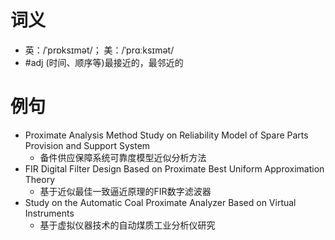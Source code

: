 # 词义
- 英：/ˈprɒksɪmət/； 美：/ˈprɑːksɪmət/
- #adj (时间、顺序等)最接近的，最邻近的
# 例句
- Proximate Analysis Method Study on Reliability Model of Spare Parts Provision and Support System
	- 备件供应保障系统可靠度模型近似分析方法
- FIR Digital Filter Design Based on Proximate Best Uniform Approximation Theory
	- 基于近似最佳一致逼近原理的FIR数字滤波器
- Study on the Automatic Coal Proximate Analyzer Based on Virtual Instruments
	- 基于虚拟仪器技术的自动煤质工业分析仪研究
